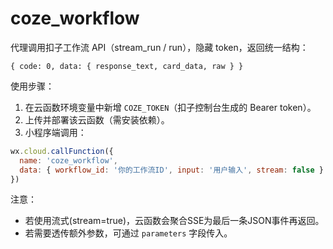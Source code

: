 # coze_workflow

代理调用扣子工作流 API（stream_run / run），隐藏 token，返回统一结构：

```
{ code: 0, data: { response_text, card_data, raw } }
```

使用步骤：
1. 在云函数环境变量中新增 `COZE_TOKEN`（扣子控制台生成的 Bearer token）。
2. 上传并部署该云函数（需安装依赖）。
3. 小程序端调用：

```js
wx.cloud.callFunction({
  name: 'coze_workflow',
  data: { workflow_id: '你的工作流ID', input: '用户输入', stream: false }
})
```

注意：
- 若使用流式(stream=true)，云函数会聚合SSE为最后一条JSON事件再返回。
- 若需要透传额外参数，可通过 `parameters` 字段传入。 